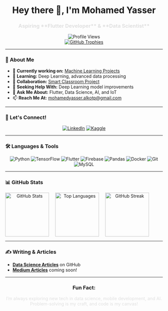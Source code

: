 <h1 align="center">Hey there 👋, I'm Mohamed Yasser</h1>
<h3 align="center" style="color: #e0e0e0;">Aspiring **Flutter Developer** & **Data Scientist**</h3>

<div align="center">
  <img src="https://komarev.com/ghpvc/?username=moyasser2004&label=Profile%20views&color=blueviolet&style=flat" alt="Profile Views" />
</div>

<div align="center">
  <a href="https://github.com/ryo-ma/github-profile-trophy">
    <img src="https://github-profile-trophy.vercel.app/?username=moyasser2004&theme=onestar&column=7" alt="GitHub Trophies" />
  </a>
</div>

---

### 🚀 **About Me**
- 🔭 **Currently working on:** [Machine Learning Projects](https://github.com/moyasser2004/Machine_Learning)
- 🌱 **Learning:** Deep Learning, advanced data processing
- 👯 **Collaboration:** [Smart Classroom Project](https://github.com/moyasser2004/Smart_classroom)
- 🤝 **Seeking Help With:** Deep Learning model improvements
- 💬 **Ask Me About:** Flutter, Data Science, AI, and IoT
- 📫 **Reach Me At:** mohamedyasser.alkotp@gmail.com

---
### 🔗 **Let's Connect!**
<div align="center">
  <a href="https://www.linkedin.com/in/mohamed-yasser-bb9b3b272?utm_source=share&utm_campaign=share_via&utm_content=profile&utm_medium=android_app" target="blank"><img src="https://img.icons8.com/ios-glyphs/30/ffffff/linkedin-circled.png" alt="LinkedIn"/></a>
  <a href="https://www.kaggle.com/mohamedyasserkotp" target="blank"><img src="https://img.icons8.com/windows/30/ffffff/kaggle.png" alt="Kaggle"/></a>
</div>

---

### 🛠️ **Languages & Tools**
<div align="center">
  <img src="https://img.icons8.com/color/40/000000/python.png" alt="Python" />
  <img src="https://img.icons8.com/color/40/000000/tensorflow.png" alt="TensorFlow" />
  <img src="https://img.icons8.com/ios-filled/40/ffffff/flutter.png" alt="Flutter" />
  <img src="https://img.icons8.com/ios-filled/40/ffffff/firebase.png" alt="Firebase" />
  <img src="https://img.icons8.com/color/40/000000/pandas.png" alt="Pandas" />
  <img src="https://img.icons8.com/color/40/000000/docker.png" alt="Docker" />
  <img src="https://img.icons8.com/color/40/000000/git.png" alt="Git" />
  <img src="https://img.icons8.com/color/40/000000/mysql.png" alt="MySQL" />
</div>

---

### 📊 **GitHub Stats**
<div align="center" style="display: flex; justify-content: center; gap: 20px; width: fit-content;">
  <img height="140" src="https://github-readme-stats.vercel.app/api?username=moyasser2004&show_icons=true&theme=radical" alt="GitHub Stats" />
  <img height="140" src="https://github-readme-stats.vercel.app/api/top-langs?username=moyasser2004&show_icons=true&locale=en&layout=compact&theme=radical" alt="Top Languages" />
  <img height="140" src="https://github-readme-streak-stats.herokuapp.com/?user=moyasser2004&theme=radical" alt="GitHub Streak" />
</div>

---

### ✍️ **Writing & Articles**
- **[Data Science Articles](https://github.com/moyasser2004)** on GitHub
- **[Medium Articles](https://medium.com/@mohamedyasser)** coming soon!

---

<div align="center">
  <h3>Fun Fact:</h3>
  <p style="color: #e0e0e0;">I’m always exploring new tech in data science, mobile development, and AI. Problem-solving is my craft, and code is my canvas!</p>
</div>
